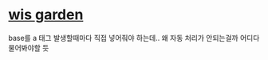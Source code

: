# [wis garden](https://path-of-reason.github.io/wis-garden/)

base를 a 태그 발생할때마다 직접 넣어줘야 하는데..
왜 자동 처리가 안되는걸까
어디다 물어봐야할 듯
